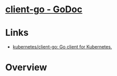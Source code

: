 # [client-go - GoDoc](https://godoc.org/k8s.io/client-go) 

# Links

* [kubernetes/client-go: Go client for Kubernetes.](https://github.com/kubernetes/client-go/) 

# Overview


